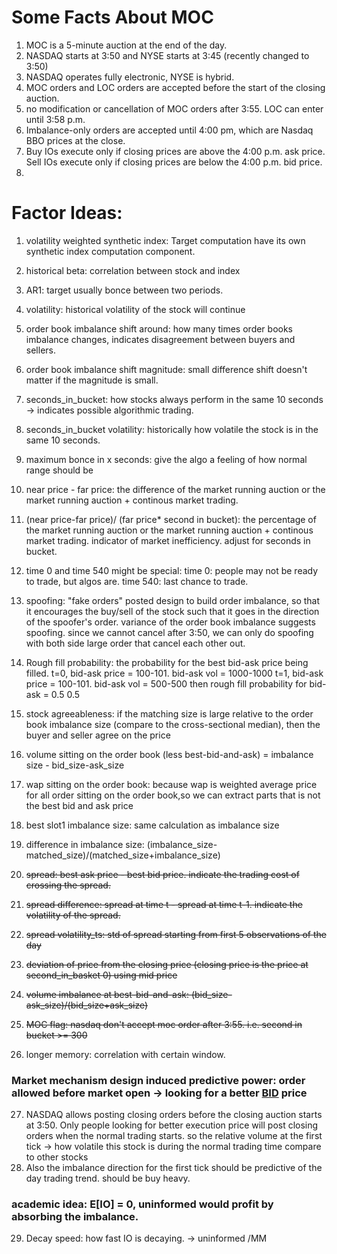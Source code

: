 # Some Facts About MOC 
1. MOC is a 5-minute auction at the end of the day.
2. NASDAQ starts at 3:50 and NYSE starts at 3:45 (recently changed to 3:50)
3. NASDAQ operates fully electronic, NYSE is hybrid.
4. MOC orders and LOC orders are accepted before the start of the closing auction.
5. no modification or cancellation of MOC orders after 3:55. LOC can enter until 3:58 p.m.
6. Imbalance-only orders are accepted until 4:00 pm, which are Nasdaq BBO prices at the close.
7. Buy IOs execute only if closing prices are above the 4:00 p.m. ask
price. Sell IOs execute only if closing prices are below the 4:00 p.m. bid
price.
8. 
# Factor Ideas:
1. volatility weighted synthetic index: Target computation have its own synthetic index computation component.
2. historical beta: correlation between stock and index
3. AR1: target usually bonce between two periods. 
4. volatility: historical volatility of the stock will continue
5. order book imbalance shift around: how many times order books imbalance changes, indicates disagreement between buyers and sellers.
6. order book imbalance shift magnitude: small difference shift doesn't matter if the magnitude is small.
7. seconds_in_bucket: how stocks always perform in the same 10 seconds -> indicates possible algorithmic trading.
8. seconds_in_bucket volatility: historically how volatile the stock is in the same 10 seconds.
9. maximum bonce in x seconds: give the algo a feeling of how normal range should be
10. near price - far price: the difference of the market running auction or the market running auction + continous market trading.
11. (near price-far price)/ (far price* second in bucket): the percentage of the market running auction or the market running auction + continous market trading. indicator of market inefficiency. adjust for seconds in bucket.
12. time 0 and time 540 might be special: time 0: people may not be ready to trade, but algos are. time 540: last chance to trade.
13. spoofing: "fake orders" posted design to build order imbalance, so that it encourages the buy/sell of the stock such that it goes in the direction of the spoofer's order.
variance of the order book imbalance suggests spoofing. since we cannot cancel after 3:50, we can only do spoofing with both side large order that cancel each other out.

14. Rough fill probability: the probability for the best bid-ask price being filled. 
t=0, bid-ask price = 100-101. bid-ask vol = 1000-1000 
t=1, bid-ask price = 100-101. bid-ask vol = 500-500
then rough fill probability for bid-ask = 0.5 0.5
15. stock agreeableness: if the matching size is large relative to the order book imbalance size (compare to the cross-sectional median), then the buyer and seller agree on the price 
16. volume sitting on the order book (less best-bid-and-ask) = imbalance size - bid_size-ask_size
17. wap sitting on the order book: because wap is weighted average price for all order sitting on the order book,so we can extract parts that is not the best bid and ask price
18. best slot1 imbalance size: same calculation as imbalance size
19. difference in imbalance size: (imbalance_size-matched_size)/(matched_size+imbalance_size)
20. <s>spread: best ask price - best bid price. indicate the trading cost of crossing the spread.</s>
21. <s>spread difference: spread at time t - spread at time t-1. indicate the volatility of the spread.</s>
22. <s>spread volatility_ts: std of spread starting from first 5 observations of the day</s>
23. <s>deviation of price from the closing price (closing price is the price at second_in_basket 0) using mid price</s>
24. <s>volume imbalance at best-bid-and-ask: (bid_size-ask_size)/(bid_size+ask_size)</s>
25. <s>MOC flag: nasdaq don't accept moc order after 3:55. i.e. second in bucket >= 300</s>
26. longer memory: correlation with certain window.
### Market mechanism design induced predictive power: order allowed before market open -> looking for a better <u>BID</u> price
27. NASDAQ allows posting closing orders before the closing auction starts at 3:50. Only people looking for better execution 
price will post closing orders when the normal trading starts. so the relative volume at the first tick -> how volatile this stock is
during the normal trading time compare to other stocks
28. Also the imbalance direction for the first tick should be predictive of the day trading trend. should be buy heavy.
### academic idea: E[IO] = 0, uninformed would profit by absorbing the imbalance. 
29. Decay speed: how fast IO is decaying. -> uninformed /MM  